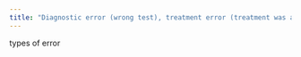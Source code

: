 ```yaml
---
title: "Diagnostic error (wrong test), treatment error (treatment was a bad idea), preventive error (grandma falls out of bed), other error (misheard order)"
---
```

types of error


